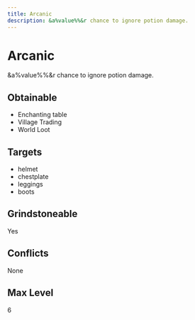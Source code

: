 ```yaml
---
title: Arcanic
description: &a%value%%&r chance to ignore potion damage.
---
```

# Arcanic
&a%value%%&r chance to ignore potion damage.
## Obtainable
- Enchanting table
- Village Trading
- World Loot
## Targets
- helmet
 - chestplate
 - leggings
 - boots
## Grindstoneable
Yes
## Conflicts
None
## Max Level
6
